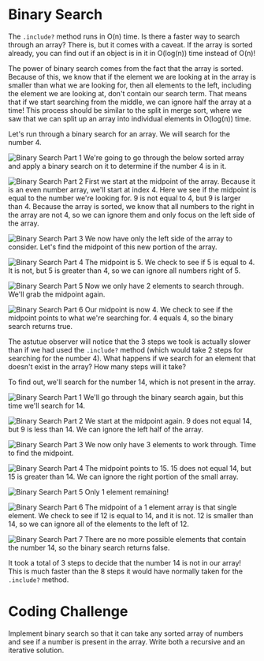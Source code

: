 # Binary Search

The `.include?` method runs in O(n) time. Is there a faster way to search through an array? There is, but it comes with a caveat. If the array is sorted already, you can find out if an object is in it in O(log(n)) time instead of O(n)!

The power of binary search comes from the fact that the array is sorted. Because of this, we know that if the element we are looking at in the array is smaller than what we are looking for, then all elements to the left, including the element we are looking at, don't contain our search term. That means that if we start searching from the middle, we can ignore half the array at a time! This process should be similar to the split in merge sort, where we saw that we can split up an array into individual elements in O(log(n)) time.

Let's run through a binary search for an array. We will search for the number 4.

![Binary Search Part 1](http://i.imgur.com/x2Aa1Og.png)
We're going to go through the below sorted array and apply a binary search on it to determine if the number 4 is in it.

![Binary Search Part 2](http://i.imgur.com/c7N1AXR.png)
First we start at the midpoint of the array. Because it is an even number array, we'll start at index 4. Here we see if the midpoint is equal to the number we're looking for. 9 is not equal to 4, but 9 is larger than 4. Because the array is sorted, we know that all numbers to the right in the array are not 4, so we can ignore them and only focus on the left side of the array.

![Binary Search Part 3](http://i.imgur.com/FSbfysY.png)
We now have only the left side of the array to consider. Let's find the midpoint of this new portion of the array.

![Binary Search Part 4](http://i.imgur.com/K7lTjSq.png)
The midpoint is 5. We check to see if 5 is equal to 4. It is not, but 5 is greater than 4, so we can ignore all numbers right of 5.

![Binary Search Part 5](http://i.imgur.com/RRIApyi.png)
Now we only have 2 elements to search through. We'll grab the midpoint again.

![Binary Search Part 6](http://i.imgur.com/CqjVZCx.png)
Our midpoint is now 4. We check to see if the midpoint points to what we're searching for. 4 equals 4, so the binary search returns true.

The astutue observer will notice that the 3 steps we took is actually slower than if we had used the `.include?` method (which would take 2 steps for searching for the number 4). What happens if we search for an element that doesn't exist in the array? How many steps will it take?

To find out, we'll search for the number 14, which is not present in the array.

![Binary Search Part 1](http://i.imgur.com/x2Aa1Og.png)
We'll go through the binary search again, but this time we'll search for 14.

![Binary Search Part 2](http://i.imgur.com/c7N1AXR.png)
We start at the midpoint again. 9 does not equal 14, but 9 is less than 14. We can ignore the left half of the array.

![Binary Search Part 3](http://i.imgur.com/DsHkMqE.png)
We now only have 3 elements to work through. Time to find the midpoint.

![Binary Search Part 4](http://i.imgur.com/A6L9UWq.png)
The midpoint points to 15. 15 does not equal 14, but 15 is greater than 14. We can ignore the right portion of the small array.

![Binary Search Part 5](http://i.imgur.com/BAOCJFy.png)
Only 1 element remaining!

![Binary Search Part 6](http://i.imgur.com/7O0t5Kl.png)
The midpoint of a 1 element array is that single element. We check to see if 12 is equal to 14, and it is not. 12 is smaller than 14, so we can ignore all of the elements to the left of 12.

![Binary Search Part 7](http://i.imgur.com/ZXQdljl.png)
There are no more possible elements that contain the number 14, so the binary search returns false.

It took a total of 3 steps to decide that the number 14 is not in our array! This is much faster than the 8 steps it would have normally taken for the `.include?` method.

# Coding Challenge

Implement binary search so that it can take any sorted array of numbers and see if a number is present in the array. Write both a recursive and an iterative solution.
